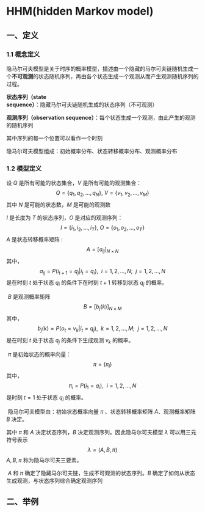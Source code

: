 # HHM(hidden Markov model)

## 一、定义

### 1.1 概念定义

隐马尔可夫模型是关于时序的概率模型，描述由一个隐藏的马尔可夫链随机生成一个**不可观测**的状态随机序列，再由各个状态生成一个观测从而产生观测随机序列的过程。

**状态序列（state sequence）**：隐藏马尔可夫链随机生成的状态序列（不可观测）

**观测序列（observation sequence）**：每个状态生成一个观测，由此产生的观测的随机序列

其中序列的每一个位置可以看作一个时刻

隐马尔可夫模型组成：初始概率分布、状态转移概率分布、观测概率分布

### 1.2 模型定义

设 $Q$ 是所有可能的状态集合，$V$ 是所有可能的观测集合：
$$
Q=\lbrace q_1,q_2,...,q_N\rbrace ,\ V=\lbrace v_1,v_2,...,v_M\rbrace
$$
其中 $N$ 是可能的状态数，$M$ 是可能的观测数

$I$ 是长度为 $T$ 的状态序列，$O$ 是对应的观测序列：
$$
I=\lbrace i_1,i_2,...,i_T\rbrace ,\ O=\lbrace o_1,o_2,...,o_T\rbrace
$$
​	$A$ 是状态转移概率矩阵 :
$$
A=[a_{ij}]_{N\times N}
$$
其中，
$$
a_{ij}=P(i_{t+1}=q_j|i_t=q_i),\ \ i=1,2,...,N;\ \ j=1,2,...,N
$$
是在时刻 $t$ 处于状态 $q_i$ 的条件下在时刻 $t+1$ 转移到状态 $q_j$ 的概率。

​	 $B$ 是观测概率矩阵
$$
B=[b_{j}(k)]_{N\times M}
$$
其中，
$$
b_{j}(k)=P(o_{t}=v_k|i_t=q_j),\ \ k=1,2,...,M;\ \ j=1,2,...,N
$$
是在时刻 $t$ 处于状态 $q_j$ 的条件下生成观测 $v_k$ 的概率。

​	$\pi$ 是初始状态的概率向量：
$$
\pi=(\pi_i)
$$
 其中，
$$
\pi_i=P(i_1=q_i),\ \ i=1,2,...,N
$$
是时刻 $t=1$ 处于状态 $q_i$ 的概率。

​	隐马尔可夫模型由：初始状态概率向量 $\pi$ 、状态转移概率矩阵 $A$、观测概率矩阵 $B$ 决定。

其中 $\pi$ 和 $A$ 决定状态序列，$B$ 决定观测序列。因此隐马尔可夫模型 $\lambda$ 可以用三元符号表示
$$
\lambda=(A,B,\pi)
$$
$A,B,\pi$ 称为隐马尔可夫三要素。

​	$A$ 和 $\pi$ 确定了隐藏马尔可夫链，生成不可观测的状态序列。$B$ 确定了如何从状态生成观测，与状态序列综合确定观测序列



## 二、举例